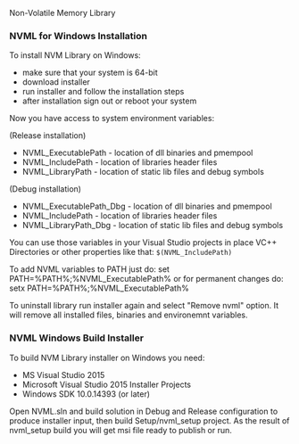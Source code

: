 Non-Volatile Memory Library

### NVML for Windows Installation ###

To install NVM Library on Windows:
* make sure that your system is 64-bit
* download installer
* run installer and follow the installation steps
* after installation sign out or reboot your system

Now you have access to system environment variables:

(Release installation)
* NVML_ExecutablePath - location of dll binaries and pmempool
* NVML_IncludePath - location of libraries header files
* NVML_LibraryPath - location of static lib files and debug symbols

(Debug installation)
* NVML_ExecutablePath_Dbg - location of dll binaries and pmempool
* NVML_IncludePath - location of libraries header files
* NVML_LibraryPath_Dbg - location of static lib files and debug symbols

You can use those variables in your Visual Studio projects
in place VC++ Directories or other properties like that:
`$(NVML_IncludePath)`

To add NVML variables to PATH just do:
set PATH=%PATH%;%NVML_ExecutablePath%
or for permanent changes do:
setx PATH=%PATH%;%NVML_ExecutablePath%

To uninstall library run installer again and select "Remove nvml" option.
It will remove all installed files, binaries and environemnt variables.

### NVML Windows Build Installer ###

To build NVM Library installer on Windows you need:

* MS Visual Studio 2015
* Microsoft Visual Studio 2015 Installer Projects
* Windows SDK 10.0.14393 (or later)

Open NVML.sln and build solution in Debug and Release configuration to
produce installer input, then build Setup/nvml_setup project.
As the result of nvml_setup build you will get msi file ready to publish or run.
